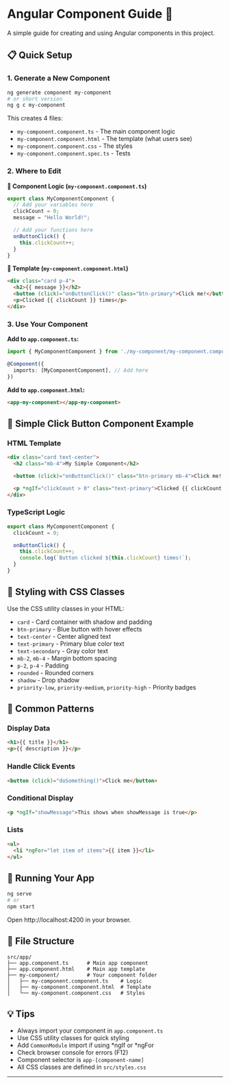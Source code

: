# Angular Component Guide 🚀

A simple guide for creating and using Angular components in this project.

## 📋 Quick Setup

### 1. Generate a New Component

```bash
ng generate component my-component
# or short version
ng g c my-component
```

This creates 4 files:

- `my-component.component.ts` - The main component logic
- `my-component.component.html` - The template (what users see)
- `my-component.component.css` - The styles
- `my-component.component.spec.ts` - Tests

### 2. Where to Edit

**📄 Component Logic (`my-component.component.ts`)**

```typescript
export class MyComponentComponent {
  // Add your variables here
  clickCount = 0;
  message = "Hello World!";

  // Add your functions here
  onButtonClick() {
    this.clickCount++;
  }
}
```

**🎨 Template (`my-component.component.html`)**

```html
<div class="card p-4">
  <h2>{{ message }}</h2>
  <button (click)="onButtonClick()" class="btn-primary">Click me!</button>
  <p>Clicked {{ clickCount }} times</p>
</div>
```

### 3. Use Your Component

**Add to `app.component.ts`:**

```typescript
import { MyComponentComponent } from './my-component/my-component.component';

@Component({
  imports: [MyComponentComponent], // Add here
})
```

**Add to `app.component.html`:**

```html
<app-my-component></app-my-component>
```

## 🎯 Simple Click Button Component Example

### HTML Template

```html
<div class="card text-center">
  <h2 class="mb-4">My Simple Component</h2>

  <button (click)="onButtonClick()" class="btn-primary mb-4">Click me! 🎯</button>

  <p *ngIf="clickCount > 0" class="text-primary">Clicked {{ clickCount }} times! 🎊</p>
</div>
```

### TypeScript Logic

```typescript
export class MyComponentComponent {
  clickCount = 0;

  onButtonClick() {
    this.clickCount++;
    console.log(`Button clicked ${this.clickCount} times!`);
  }
}
```

## 🎨 Styling with CSS Classes

Use the CSS utility classes in your HTML:

- `card` - Card container with shadow and padding
- `btn-primary` - Blue button with hover effects
- `text-center` - Center aligned text
- `text-primary` - Primary blue color text
- `text-secondary` - Gray color text
- `mb-2`, `mb-4` - Margin bottom spacing
- `p-2`, `p-4` - Padding
- `rounded` - Rounded corners
- `shadow` - Drop shadow
- `priority-low`, `priority-medium`, `priority-high` - Priority badges

## 🔧 Common Patterns

### Display Data

```html
<h1>{{ title }}</h1>
<p>{{ description }}</p>
```

### Handle Click Events

```html
<button (click)="doSomething()">Click me</button>
```

### Conditional Display

```html
<p *ngIf="showMessage">This shows when showMessage is true</p>
```

### Lists

```html
<ul>
  <li *ngFor="let item of items">{{ item }}</li>
</ul>
```

## 🚀 Running Your App

```bash
ng serve
# or
npm start
```

Open http://localhost:4200 in your browser.

## 📁 File Structure

```
src/app/
├── app.component.ts      # Main app component
├── app.component.html    # Main app template
├── my-component/         # Your component folder
│   ├── my-component.component.ts    # Logic
│   ├── my-component.component.html  # Template
│   └── my-component.component.css   # Styles
```

## 💡 Tips

- Always import your component in `app.component.ts`
- Use CSS utility classes for quick styling
- Add `CommonModule` import if using *ngIf or *ngFor
- Check browser console for errors (F12)
- Component selector is `app-[component-name]`
- All CSS classes are defined in `src/styles.css`

---
